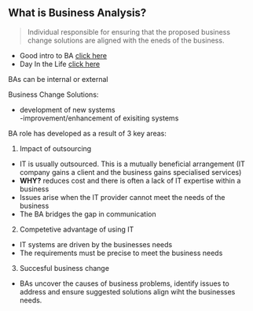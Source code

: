 ## What is Business Analysis?  

> Individual responsible for ensuring that the proposed business change solutions are aligned with the eneds of the business.

- Good intro to BA [click here](https://www.youtube.com/watch?v=XsKdzHVEXig)  
- Day In the Life [click here](https://www.youtube.com/watch?v=9rMYgG6tNkg)

BAs can be internal or external  

Business Change Solutions:  
- development of new systems  
-improvement/enhancement of exisiting systems  

BA role has developed as a result of 3 key areas:  
1. Impact of outsourcing  
- IT is usually outsourced. This is a mutually beneficial arrangement (IT company gains a client and the business gains specialised services)  
- **WHY?** reduces cost and there is often a lack of IT expertise within a business  
- Issues arise when the IT provider cannot meet the needs of the business  
- The BA bridges the gap in communication  

2. Competetive advantage of using IT  
- IT systems are driven by the businesses needs  
- The requirements must be precise to meet the business needs  

3. Succesful business change  
- BAs uncover the causes of business problems, identify issues to address and ensure suggested solutions align wiht the businesses needs.  


